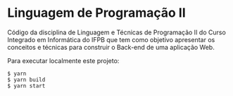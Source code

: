 # Linguagem de Programação II

Código da disciplina de Linguagem e Técnicas de Programação II do Curso Integrado em Informática do IFPB que tem como objetivo apresentar os conceitos e técnicas para construir o Back-end de uma aplicação Web.

Para executar localmente este projeto:

```
$ yarn
$ yarn build
$ yarn start
```
